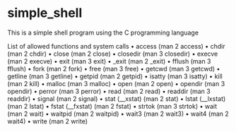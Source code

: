 # simple_shell
This is a simple shell program using the C programming language


List of allowed functions and system calls
•	access (man 2 access)
•	chdir (man 2 chdir)
•	close (man 2 close)
•	closedir (man 3 closedir)
•	execve (man 2 execve)
•	exit (man 3 exit)
•	_exit (man 2 _exit)
•	fflush (man 3 fflush)
•	fork (man 2 fork)
•	free (man 3 free)
•	getcwd (man 3 getcwd)
•	getline (man 3 getline)
•	getpid (man 2 getpid)
•	isatty (man 3 isatty)
•	kill (man 2 kill)
•	malloc (man 3 malloc)
•	open (man 2 open)
•	opendir (man 3 opendir)
•	perror (man 3 perror)
•	read (man 2 read)
•	readdir (man 3 readdir)
•	signal (man 2 signal)
•	stat (__xstat) (man 2 stat)
•	lstat (__lxstat) (man 2 lstat)
•	fstat (__fxstat) (man 2 fstat)
•	strtok (man 3 strtok)
•	wait (man 2 wait)
•	waitpid (man 2 waitpid)
•	wait3 (man 2 wait3)
•	wait4 (man 2 wait4)
•	write (man 2 write)

